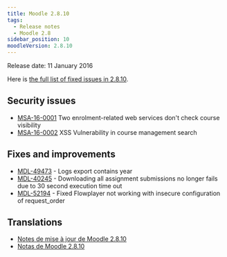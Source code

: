 ```yaml
---
title: Moodle 2.8.10
tags:
  - Release notes
  - Moodle 2.8
sidebar_position: 10
moodleVersion: 2.8.10
---
```


Release date: 11 January 2016

Here is [the full list of fixed issues in 2.8.10](https://moodle.atlassian.net/secure/IssueNavigator!executeAdvanced.jspa?jqlQuery=project+%3D+mdl+AND+resolution+%3D+fixed+AND+fixVersion+in+%28%222.8.10%22%29+ORDER+BY+priority+DESC&runQuery=true&clear=true).

## Security issues

- [MSA-16-0001](https://moodle.org/mod/forum/discuss.php?d=326205) Two enrolment-related web services don't check course visibility
- [MSA-16-0002](https://moodle.org/mod/forum/discuss.php?d=326206) XSS Vulnerability in course management search

## Fixes and improvements

- [MDL-49473](https://moodle.atlassian.net/browse/MDL-49473) - Logs export contains year
- [MDL-40245](https://moodle.atlassian.net/browse/MDL-40245) - Downloading all assignment submissions no longer fails due to 30 second execution time out
- [MDL-52194](https://moodle.atlassian.net/browse/MDL-52194) - Fixed Flowplayer not working with insecure configuration of request_order

## Translations

- [Notes de mise à jour de Moodle 2.8.10](https://docs.moodle.org/fr/Notes_de_mise_à_jour_de_Moodle_2.8.10)
- [Notas de Moodle 2.8.10](https://docs.moodle.org/es/Notas_de_Moodle_2.8.10)
